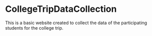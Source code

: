 # CollegeTripDataCollection
This is a basic website created to collect the data of the participating students for the college trip.
